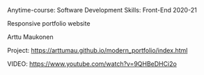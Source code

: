 Anytime-course: Software Development Skills: Front-End 2020-21

Responsive portfolio website

Arttu Maukonen

Project: https://arttumau.github.io/modern_portfolio/index.html

VIDEO: https://www.youtube.com/watch?v=9QHBeDHCi2o
